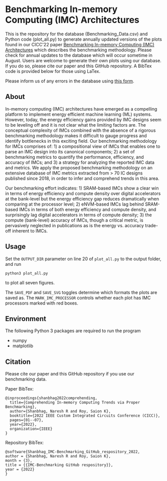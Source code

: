 # Benchmarking In-memory Computing (IMC) Architectures
This is the repository for the database (Benchmarking_Data.csv) and Python code (plot_all.py) to generate annually updated versions of the plots found in our CICC'22 paper [Benchmarking In-memory Computing (IMC) Architectures](https://ieeexplore.ieee.org/stamp/stamp.jsp?arnumber=9772817) which describes the benchmarking methodology. Please check for annual updates to the database which will occur sometime in August. Users are welcome to generate their own plots using our database. If you do so, please cite our paper and this GitHub repository. A BibTex code is provided below for those using LaTex.

Please inform us of any errors in the database using [this form](https://forms.gle/xLT8NehqR1ALuW2p7).

## About
In-memory computing (IMC) architectures have emerged as a compelling platform to implement energy efficient machine learning (ML) systems. However, today, the energy efficiency gains provided by IMC designs seem to be leveling off and it is not clear what the limiting factors are. The conceptual complexity of IMCs combined with the absence of a rigorous benchmarking methodology makes it difficult to gauge progress and identify bottlenecks in this exciting field. Our benchmarking methodology for IMCs comprises of: 1) a compositional view of IMCs that enables one to parse an IMC design into its canonical components; 2) a set of benchmarking metrics to quantify the performance, efficiency, and accuracy of IMCs; and 3) a strategy for analyzing the reported IMC data and metrics. We apply the proposed benchmarking methodology on an extensive database of IMC metrics extracted from > 70 IC designs published since 2018, in order to infer and comprehend trends in this area.

Our benchmarking effort indicates: 1) SRAM-based IMCs show a clear win in terms of energy efficiency and compute density over digital accelerators at the bank-level but the energy efficiency gap reduces dramatically when comparing at the processor level; 2) eNVM-based IMCs lag behind SRAM-based IMCs in terms of both energy efficiency and compute density, and surprisingly lag digital accelerators in terms of compute density; 3) the compute (bank-level) accuracy of IMCs, though a critical metric, is pervasively neglected in publications as is the energy vs. accuracy trade-off inherent to IMCs.

## Usage
Set the `OUTPUT_DIR` parameter on line 20 of `plot_all.py` to the output folder, and run
``` 
python3 plot_all.py
```
to plot all seven figures.

The `SAVE_PDF` and `SAVE_SVG` toggles determine which formats the plots are saved as. The `MARK_IMC_PROCESSOR`  controls whether each plot has IMC processors marked with red boxes.   

## Environment
The following Python 3 packages are required to run the program
* numpy
* matplotlib

## Citation
Please cite our paper and this GitHub repository if you use our benchmarking data.

Paper BibTex:
```
@inproceedings{shanbhag2022comprehending,
  title={Comprehending In-memory Computing Trends via Proper Benchmarking},
  author={Shanbhag, Naresh R and Roy, Saion K},
  booktitle={2022 IEEE Custom Integrated Circuits Conference (CICC)},
  pages={01--07},
  year={2022},
  organization={IEEE}
}
```
Repository BibTex:
```
@software{Shanbhag_IMC-Benchmarking_GitHub_respository_2022,
author = {Shanbhag, Naresh R and Roy, Saion K},
month = {3},
title = {{IMC-Benchmarking GitHub respository}},
year = {2022}
}
```
